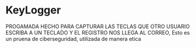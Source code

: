 # KeyLogger
PROGAMADA HECHO PARA CAPTURAR LAS TECLAS QUE OTRO USUARIO ESCRIBA A UN TECLADO Y EL REGISTRO NOS LLEGA AL CORREO, Esto es un pruena de ciberseguridad, utilizada de manera etica
